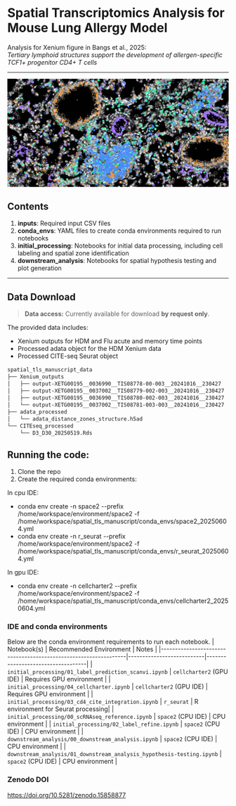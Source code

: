 # Spatial Transcriptomics Analysis for Mouse Lung Allergy Model

Analysis for Xenium figure in Bangs et al., 2025:  
*Tertiary lymphoid structures support the development of allergen-specific TCF1+ progenitor CD4+ T cells*

---
![](images/xenium_image_crop.png)

## Contents

1. **inputs**: Required input CSV files  
2. **conda_envs**: YAML files to create conda environments required to run notebooks  
3. **initial_processing**: Notebooks for initial data processing, including cell labeling and spatial zone identification  
4. **downstream_analysis**: Notebooks for spatial hypothesis testing and plot generation  

---

## Data Download

> **Data access:** Currently available for download **by request only**.

The provided data includes:  
- Xenium outputs for HDM and Flu acute and memory time points  
- Processed adata object for the HDM Xenium data  
- Processed CITE-seq Seurat object  
```
spatial_tls_manuscript_data
├── Xenium_outputs
│   ├── output-XETG00195__0036990__TIS08778-00-003__20241016__230427
│   ├── output-XETG00195__0037002__TIS08779-002-003__20241016__230427
│   ├── output-XETG00195__0036990__TIS08780-002-003__20241016__230427
│   └── output-XETG00195__0037002__TIS08781-003-003__20241016__230427
├── adata_processed
│   └── adata_distance_zones_structure.h5ad
└── CITEseq_processed 
    └── D3_D30_20250519.Rds
```

## Running the code:
1. Clone the repo
2. Create the required conda environments:

In cpu IDE:
- conda env create -n space2 --prefix /home/workspace/environment/space2 -f /home/workspace/spatial_tls_manuscript/conda_envs/space2_20250604.yml
- conda env create -n r_seurat --prefix /home/workspace/environment/space2 -f /home/workspace/spatial_tls_manuscript/conda_envs/r_seurat_20250604.yml
  
In gpu IDE: 
- conda env create -n cellcharter2 --prefix /home/workspace/environment/space2 -f /home/workspace/spatial_tls_manuscript/conda_envs/cellcharter2_20250604.yml

### IDE and conda environments
Below are the conda environment requirements to run each notebook.
| Notebook(s)                                                      | Recommended Environment   | Notes                               |
|-----------------------------------------------------------------|---------------------------|-----------------------------------|
| `initial_processing/01_label_prediction_scanvi.ipynb`           | `cellcharter2` (GPU IDE)  | Requires GPU environment           |
| `initial_processing/04_cellcharter.ipynb`                       | `cellcharter2` (GPU IDE)  | Requires GPU environment           |
| `initial_processing/03_cd4_cite_integration.ipynb`              | `r_seurat`                | R environment for Seurat processing|
| `initial_processing/00_scRNAseq_reference.ipynb`                | `space2` (CPU IDE)        | CPU environment                   |
| `initial_processing/02_label_refine.ipynb`                      | `space2` (CPU IDE)        | CPU environment                   |
| `downstream_analysis/00_downstream_analysis.ipynb`              | `space2` (CPU IDE)        | CPU environment                   |
| `downstream_analysis/01_downstream_analysis_hypothesis-testing.ipynb` | `space2` (CPU IDE)    | CPU environment                   |

### Zenodo DOI
https://doi.org/10.5281/zenodo.15858877

